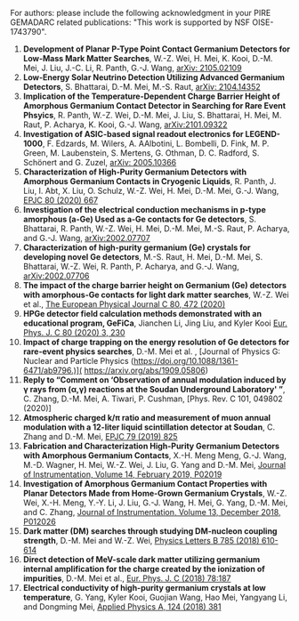 For authors: please include the following acknowledgment in your PIRE GEMADARC related publications: "This work is supported by NSF OISE-1743790".

1. **Development of Planar P-Type Point Contact Germanium Detectors for Low-Mass Mark Matter Searches**, W.-Z. Wei, H. Mei, K. Kooi, D.-M. Mei, J. Liu, J.-C. Li, R. Panth, G.-J. Wang, [arXiv: 2105.02109](https://arxiv.org/abs/2105.02109)
2. **Low-Energy Solar Neutrino Detection Utilizing Advanced Germanium Detectors**, S. Bhattarai, D.-M. Mei, M.-S. Raut, [arXiv: 2104.14352](https://arxiv.org/abs/2104.14352)
3. **Implication of the Temperature-Dependent Charge Barrier Height of Amorphous Germanium Contact Detector in Searching for Rare Event Phsyics**, R. Panth, W.-Z. Wei, D.-M. Mei, J. Liu, S. Bhattarai, H. Mei, M. Raut, P. Acharya, K. Kooi, G.-J. Wang, [arXiv:2101.09322](https://arxiv.org/abs/2101.09322)
4. **Investigation of ASIC-based signal readout electronics for LEGEND-1000**, F. Edzards, M. Wilers, A. AAlbotini, L. Bombelli, D. Fink, M. P. Green, M. Laubenstein, S. Mertens, G. Othman, D. C. Radford, S. Schönert and G. Zuzel, [arXiv: 2005.10366](https://export.arxiv.org/abs/2005.10366)
5. **Characterization of High-Purity Germanium Detectors with Amorphous Germanium Contacts in Cryogenic Liquids**, R. Panth, J. Liu, I. Abt, X. Liu, O. Schulz, W.-Z. Wei, H. Mei, D.-M. Mei, G.-J. Wang, [EPJC 80 (2020) 667](https://link.springer.com/content/pdf/10.1140/epjc/s10052-020-8235-9.pdf)
6. **Investigation of the electrical conduction mechanisms in p-type amorphous (a-Ge) Used as a-Ge contacts for Ge detectors**, S. Bhattarai, R. Panth, W.-Z. Wei, H. Mei, D.-M. Mei, M.-S. Raut, P. Acharya, and G.-J. Wang, [arXiv:2002.07707](https://arxiv.org/abs/2002.07707)
7. **Characterization of high-purity germanium (Ge) crystals for developing novel Ge detectors**, M.-S. Raut, H. Mei, D.-M. Mei, S. Bhattarai, W.-Z. Wei, R. Panth, P. Acharya, and G.-J. Wang, [arXiv:2002.07706](https://arxiv.org/abs/2002.07706)
8. **The impact of the charge barrier height on Germanium (Ge) detectors with amorphous-Ge contacts for light dark matter searches**, W.-Z. Wei et al., [The European Physical Journal C 80, 472 (2020)](https://link.springer.com/content/pdf/10.1140/epjc/s10052-020-8029-0.pdf)
9. **HPGe detector field calculation methods demonstrated with an educational program, GeFiCa**, Jianchen Li, Jing Liu, and Kyler Kooi [Eur. Phys. J. C 80 (2020) 3, 230](https://arxiv.org/abs/2001.02762)
10. **Impact of charge trapping on the energy resolution of Ge detectors for rare-event physics searches**, D.-M. Mei et al. , [Journal of Physics G: Nuclear and Particle Physics (https://doi.org/10.1088/1361-6471/ab9796.)]( https://arxiv.org/abs/1909.05806)
11. **Reply to “Comment on ‘Observation of annual modulation induced by γ rays from (α,γ) reactions at the Soudan Underground Laboratory' ”**, C. Zhang, D.-M. Mei, A. Tiwari, P. Cushman, [Phys. Rev. C 101, 049802 (2020)]
12. **Atmospheric charged k/π ratio and measurement of muon annual modulation with a 12-liter liquid scintillation detector at Soudan**, C. Zhang and D.-M. Mei, [EPJC 79 (2019) 825](https://link.springer.com/article/10.1140/epjc/s10052-019-7344-9)
13. **Fabrication and Characterization High-Purity Germanium Detectors with Amorphous Germanium Contacts**, X.-H. Meng Meng, G.-J. Wang, M.-D. Wagner, H. Mei, W.-Z. Wei, J. Liu, G. Yang and D.-M. Mei, [Journal of Instrumentation, Volume 14, February 2019, P02019](https://iopscience.iop.org/article/10.1088/1748-0221/14/02/P02019)
14. **Investigation of Amorphous Germanium Contact Properties with Planar Detectors Made from Home-Grown Germanium Crystals**, W.-Z. Wei, X.-H. Meng, Y.-Y. Li, J. Liu, G.-J. Wang, H. Mei, G. Yang, D.-M. Mei, and C. Zhang, [Journal of Instrumentation, Volume 13, December 2018, P012026](https://iopscience.iop.org/article/10.1088/1748-0221/13/12/P12026)
15. **Dark matter (DM) searches through studying DM-nucleon coupling strength**, D.-M. Mei and W.-Z. Wei, [Physics Letters B 785 (2018) 610-614](https://www.sciencedirect.com/science/article/pii/S0370269318307275)
16. **Direct detection of MeV-scale dark matter utilizing germanium internal amplification for the charge created by the ionization of impurities**, D.-M. Mei et al., [Eur. Phys. J. C (2018) 78:187](https://link.springer.com/article/10.1140/epjc/s10052-018-5653-z)
17. **Electrical conductivity of high-purity germanium crystals at low temperature**, G. Yang, Kyler Kooi, Guojian Wang, Hao Mei, Yangyang Li, and Dongming Mei, [Applied Physics A, 124 (2018) 381](https://link.springer.com/article/10.1007/s00339-018-1803-2)
